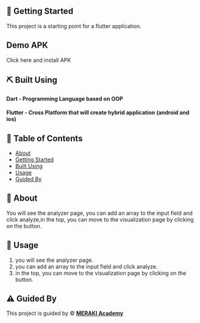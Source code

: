 ## 🏁 Getting Started <a name = "getting_started"></a>
This project is a starting point for a flutter application.

## Demo APK 
Click here and install APK 


## ⛏️ Built Using <a name = "built_using"></a>
#### Dart - Programming Language based on OOP
#### Flutter - Cross Platform that will create hybrid application (android and ios)


## 📝 Table of Contents

- [About](#about)
- [Getting Started](#getting_started)
- [Built Using](#built_using)
- [Usage](#usage)
- [Guided By](#guided_by)

## 🧐 About <a name = "about"></a>

You will see the analyzer page, you can add an array to the input field and click analyze,in the top, you can move to the visualization page by clicking on the button.

## 🎈 Usage <a name="usage"></a>
1. you will see the analyzer page.
2. you can add an array to the input field and click analyze.
3. in the top, you can move to the visualization page by clicking on the button.


## ⚠️ Guided By <a name = "guided_by"></a>

This project is guided by ©️ **[MERAKI Academy](https://www.meraki-academy.org)**







